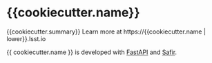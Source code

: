 # {{cookiecutter.name}}

{{cookiecutter.summary}}
Learn more at https://{{cookiecutter.name | lower}}.lsst.io

{{ cookiecutter.name }} is developed with [FastAPI](https://fastapi.tiangolo.com) and [Safir](https://safir.lsst.io).
